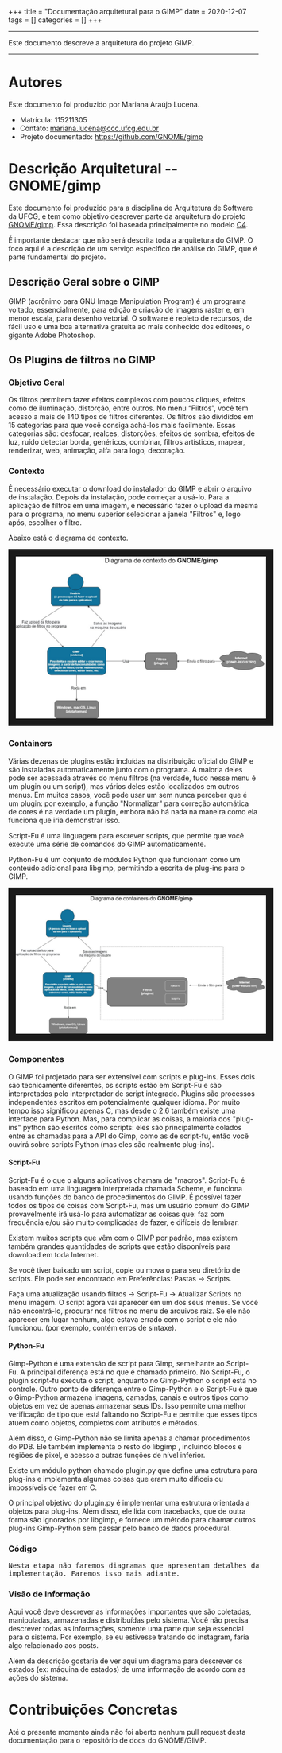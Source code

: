 +++
title = "Documentação arquitetural para o GIMP"
date = 2020-12-07
tags = []
categories = []
+++

***

Este documento descreve a arquitetura do projeto GIMP.

***

# Autores

Este documento foi produzido por Mariana Araújo Lucena.

- Matrícula: 115211305
- Contato: mariana.lucena@ccc.ufcg.edu.br
- Projeto documentado: https://github.com/GNOME/gimp

# Descrição Arquitetural -- GNOME/gimp

Este documento foi produzido para a disciplina de Arquitetura de Software da UFCG, e tem como objetivo descrever parte da arquitetura do projeto [GNOME/gimp](https://github.com/GNOME/gimp). Essa descrição foi baseada principalmente no modelo [C4](https://c4model.com/).

É importante destacar que não será descrita toda a arquitetura do GIMP. O foco aqui é a descrição de um serviço específico de análise do GIMP, que é parte fundamental do projeto.

## Descrição Geral sobre o GIMP

GIMP (acrônimo para GNU Image Manipulation Program) é um programa voltado, essencialmente, para edição e criação de imagens raster e, em menor escala, para desenho vetorial. O software é repleto de recursos, de fácil uso e uma boa alternativa gratuita ao mais conhecido dos editores, o gigante Adobe Photoshop.

## Os Plugins de filtros no GIMP

### Objetivo Geral

Os filtros permitem fazer efeitos complexos com poucos cliques, efeitos como de iluminação, distorção, entre outros. No menu “Filtros”, você tem acesso a mais de 140 tipos de filtros diferentes. Os filtros são divididos em 15 categorias para que você consiga achá-los mais facilmente. Essas categorias são: desfocar, realces, distorções, efeitos de sombra, efeitos de luz, ruído detectar borda, genéricos, combinar, filtros artísticos, mapear, renderizar, web, animação, alfa para logo, decoração.


### Contexto

É necessário executar o download do instalador do GIMP e abrir o arquivo de instalação. Depois da instalação, pode começar a usá-lo. Para a aplicação de filtros em uma imagem, é necessário fazer o upload da mesma para o programa, no menu superior selecionar a janela "Filtros" e, logo após, escolher o filtro.  



Abaixo está o diagrama de contexto.

<img class="center" border="15px" src="https://github.com/marianaalucena/mini-projeto/blob/main/imagens/contexto1.jpg?raw=true" />



### Containers

Várias dezenas de plugins estão incluídas na distribuição oficial do GIMP e são instaladas automaticamente junto com o programa. A maioria deles pode ser acessada através do menu filtros (na verdade, tudo nesse menu é um plugin ou um script), mas vários deles estão localizados em outros menus. Em muitos casos, você pode usar um sem nunca perceber que é um plugin: por exemplo, a função "Normalizar" para correção automática de cores é na verdade um plugin, embora não há nada na maneira como ela funciona que iria demonstrar isso.

Script-Fu é uma linguagem para escrever scripts, que permite que você execute uma série de comandos do GIMP automaticamente.

Python-Fu é um conjunto de módulos Python que funcionam como um conteúdo adicional para libgimp, permitindo a escrita de plug-ins para o GIMP.

<img class="center" border="15px" src="https://github.com/marianaalucena/mini-projeto/blob/main/imagens/containers.jpg?raw=true" />


### Componentes

O GIMP foi projetado para ser extensível com scripts e plug-ins. Esses dois são tecnicamente diferentes, os scripts estão em Script-Fu e são interpretados pelo interpretador de script integrado. Plugins são processos independentes escritos em potencialmente qualquer idioma. Por muito tempo isso significou apenas C, mas desde o 2.6 também existe uma interface para Python. Mas, para complicar as coisas, a maioria dos "plug-ins" python são escritos como scripts: eles são principalmente colados entre as chamadas para a API do Gimp, como as de script-fu, então você ouvirá sobre scripts Python (mas eles são realmente plug-ins).

#### Script-Fu

Script-Fu é o que o alguns aplicativos chamam de "macros". Script-Fu é baseado em uma linguagem interpretada chamada Scheme, e funciona usando funções do banco de procedimentos do GIMP. É possível fazer todos os tipos de coisas com Script-Fu, mas um usuário comum do GIMP provavelmente irá usá-lo para automatizar as coisas que: faz com frequência e/ou são muito complicadas de fazer, e difíceis de lembrar.

Existem muitos scripts que vêm com o GIMP por padrão, mas existem também grandes quantidades de scripts que estão disponíveis para download em toda Internet.

Se você tiver baixado um script, copie ou mova o para seu diretório de scripts. Ele pode ser encontrado em Preferências: Pastas → Scripts.

Faça uma atualização usando filtros → Script-Fu → Atualizar Scripts no menu imagem. O script agora vai aparecer em um dos seus menus. Se você não encontrá-lo, procurar nos filtros no menu de arquivos raiz. Se ele não aparecer em lugar nenhum, algo estava errado com o script e ele não funcionou. (por exemplo, contém erros de sintaxe).

#### Python-Fu

Gimp-Python é uma extensão de script para Gimp, semelhante ao Script-Fu. A principal diferença está no que é chamado primeiro. No Script-Fu, o plugin script-fu executa o script, enquanto no Gimp-Python o script está no controle. Outro ponto de diferença entre o Gimp-Python e o Script-Fu é que o Gimp-Python armazena imagens, camadas, canais e outros tipos como objetos em vez de apenas armazenar seus IDs. Isso permite uma melhor verificação de tipo que está faltando no Script-Fu e permite que esses tipos atuem como objetos, completos com atributos e métodos.

Além disso, o Gimp-Python não se limita apenas a chamar procedimentos do PDB. Ele também implementa o resto do libgimp , incluindo blocos e regiões de pixel, e acesso a outras funções de nível inferior.

Existe um módulo python chamado plugin.py que define uma estrutura para plug-ins e implementa algumas coisas que eram muito difíceis ou impossíveis de fazer em C.

O principal objetivo do plugin.py é implementar uma estrutura orientada a objetos para plug-ins. Além disso, ele lida com tracebacks, que de outra forma são ignorados por libgimp, e fornece um método para chamar outros plug-ins Gimp-Python sem passar pelo banco de dados procedural.


### Código

<pre>
Nesta etapa não faremos diagramas que apresentam detalhes da
implementação. Faremos isso mais adiante.
</pre>

### Visão de Informação

Aqui você deve descrever as informações importantes que são coletadas, manipuladas, armazenadas e distribuídas pelo sistema. Você não precisa descrever todas as informações, somente uma parte que seja essencial para o sistema. Por exemplo, se eu estivesse tratando do instagram, faria algo relacionado aos posts.

Além da descrição gostaria de ver aqui um diagrama para descrever os estados (ex: máquina de estados) de uma informação de acordo com as ações do sistema.

# Contribuições Concretas

Até o presente momento ainda não foi aberto nenhum pull request desta documentação para o repositório de docs do GNOME/GIMP.
